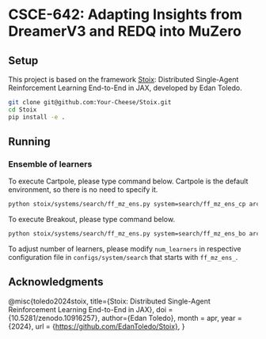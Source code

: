 # CSCE-642: Adapting Insights from DreamerV3 and REDQ into MuZero
## Setup
This project is based on the framework [Stoix](https://github.com/EdanToledo/Stoix/tree/main): Distributed Single-Agent Reinforcement Learning End-to-End in JAX, developed by Edan Toledo. 

```bash
git clone git@github.com:Your-Cheese/Stoix.git
cd Stoix
pip install -e .
```

## Running

### Ensemble of learners
To execute Cartpole, please type command below. Cartpole is the default environment, so there is no need to specify it.
```bash
python stoix/systems/search/ff_mz_ens.py system=search/ff_mz_ens_cp arch=anakin_ens_cp
```

To execute Breakout, please type command below.
```bash
python stoix/systems/search/ff_mz_ens.py system=search/ff_mz_ens_bo arch=anakin_ens_bo env=gymnax/breakout
```
To adjust number of learners, please modify `num_learners` in respective configuration file in `configs/system/search` that starts with `ff_mz_ens_`.

## Acknowledgments

@misc{toledo2024stoix,
    title={Stoix: Distributed Single-Agent Reinforcement Learning End-to-End in JAX},
    doi = {10.5281/zenodo.10916257},
    author={Edan Toledo},
    month = apr,
    year = {2024},
    url = {https://github.com/EdanToledo/Stoix},
}